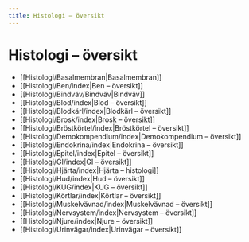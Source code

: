 ```yaml
---
title: Histologi – översikt
---
```


# Histologi – översikt

- [[Histologi/Basalmembran|Basalmembran]]
- [[Histologi/Ben/index|Ben – översikt]]
- [[Histologi/Bindväv/Bindväv|Bindväv]]
- [[Histologi/Blod/index|Blod – översikt]]
- [[Histologi/Blodkärl/index|Blodkärl – översikt]]
- [[Histologi/Brosk/index|Brosk – översikt]]
- [[Histologi/Bröstkörtel/index|Bröstkörtel – översikt]]
- [[Histologi/Demokompendium/index|Demokompendium – översikt]]
- [[Histologi/Endokrina/index|Endokrina – översikt]]
- [[Histologi/Epitel/index|Epitel – översikt]]
- [[Histologi/GI/index|GI – översikt]]
- [[Histologi/Hjärta/index|Hjärta – histologi]]
- [[Histologi/Hud/index|Hud – översikt]]
- [[Histologi/KUG/index|KUG – översikt]]
- [[Histologi/Körtlar/index|Körtlar – översikt]]
- [[Histologi/Muskelvävnad/index|Muskelvävnad – översikt]]
- [[Histologi/Nervsystem/index|Nervsystem – översikt]]
- [[Histologi/Njure/index|Njure – översikt]]
- [[Histologi/Urinvägar/index|Urinvägar – översikt]]
